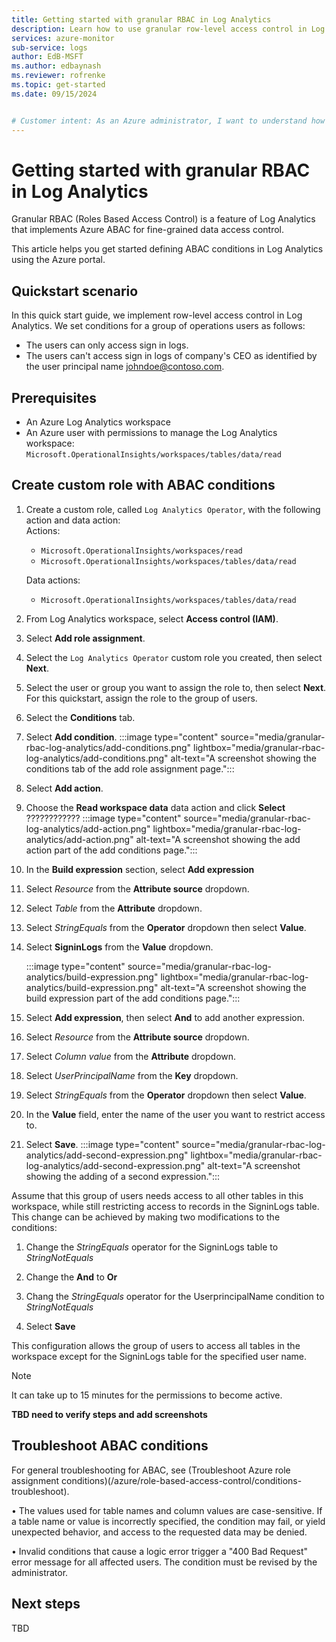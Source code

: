 ```yaml
---
title: Getting started with granular RBAC in Log Analytics
description: Learn how to use granular row-level access control in Log Analytics.
services: azure-monitor
sub-service: logs
author: EdB-MSFT
ms.author: edbaynash
ms.reviewer: rofrenke
ms.topic: get-started
ms.date: 09/15/2024


# Customer intent: As an Azure administrator, I want to understand how to use granular RBAC in Log Analytics
---
```


# Getting started with granular RBAC in Log Analytics

Granular RBAC (Roles Based Access Control) is a feature of Log Analytics that implements Azure ABAC for fine-grained data access control. 

This article helps you get started defining ABAC conditions in Log Analytics using the Azure portal.


## Quickstart scenario

In this quick start guide, we implement row-level access control in Log Analytics. We set conditions for a group of operations users as follows:
- The users can only access sign in logs.
- The users can't access sign in logs of company's CEO as identified by the user principal name johndoe@contoso.com.

## Prerequisites

- An Azure Log Analytics workspace
- An Azure user with permissions to manage the Log Analytics workspace: `Microsoft.OperationalInsights/workspaces/tables/data/read `


## Create custom role with ABAC conditions

1. Create a custom role, called `Log Analytics Operator`, with the following action and data action:  
   Actions:
    - `Microsoft.OperationalInsights/workspaces/read`
    - `Microsoft.OperationalInsights/workspaces/tables/data/read`
    
    Data actions:
    - `Microsoft.OperationalInsights/workspaces/tables/data/read`
 
1. From Log Analytics workspace, select **Access control (IAM)**.

1. Select **Add role assignment**.
1. Select the  `Log Analytics Operator` custom role you created, then select **Next**.
1. Select the user or group you want to assign the role to, then select **Next**. For this quickstart, assign the role to the group of users.
1. Select the **Conditions** tab.
1. Select **Add condition**.
      :::image type="content" source="media/granular-rbac-log-analytics/add-conditions.png" lightbox="media/granular-rbac-log-analytics/add-conditions.png" alt-text="A screenshot showing the conditions tab of the add role assignment page.":::
 
1. Select **Add action**.
1. Choose the **Read workspace data** data action and click **Select**  ????????????
     :::image type="content" source="media/granular-rbac-log-analytics/add-action.png" lightbox="media/granular-rbac-log-analytics/add-action.png" alt-text="A screenshot showing the add action part of the add conditions page.":::
1. In the **Build expression** section, select **Add expression**
1. Select *Resource* from the **Attribute source** dropdown.
1. Select *Table* from the **Attribute** dropdown.
1. Select *StringEquals* from the **Operator** dropdown then select **Value**.
1. Select **SigninLogs** from the **Value** dropdown.

    :::image type="content" source="media/granular-rbac-log-analytics/build-expression.png" lightbox="media/granular-rbac-log-analytics/build-expression.png" alt-text="A screenshot showing the build expression part of the add conditions page.":::

1. Select **Add expression**, then select **And** to add another expression.
1. Select *Resource* from the **Attribute source** dropdown.
1. Select *Column value* from the **Attribute** dropdown.
1. Select *UserPrincipalName* from the **Key** dropdown. 
1. Select *StringEquals* from the **Operator** dropdown then select **Value**.
1. In the **Value** field, enter the name of the user you want to restrict access to. 
1. Select **Save**. 
   :::image type="content" source="media/granular-rbac-log-analytics/add-second-expression.png" lightbox="media/granular-rbac-log-analytics/add-second-expression.png" alt-text="A screenshot showing the adding of a second expression.":::
 

Assume that this group of users needs access to all other tables in this workspace, while still restricting access to records in the SigninLogs table. This change can be achieved by making two modifications to the conditions: 

1. Change the *StringEquals* operator for the SigninLogs table to *StringNotEquals*

1. Change the **And** to **Or**
1. Chang the *StringEquals* operator for the UserprincipalName condition to *StringNotEquals*
1. Select **Save**

This configuration allows the group of users to access all tables in the workspace except for the SigninLogs table for the specified user name.


> [!NOTE]
> It can take up to 15 minutes for the permissions to become active.


**TBD need to verify steps and add screenshots**

## Troubleshoot ABAC conditions

For general troubleshooting for ABAC, see (Troubleshoot Azure role assignment conditions)(/azure/role-based-access-control/conditions-troubleshoot).

•	The values used for table names and column values are case-sensitive. If a table name or value is incorrectly specified, the condition may fail, or yield unexpected behavior, and access to the requested data may be denied.

•	Invalid conditions that cause a logic error trigger a "400 Bad Request" error message for all affected users. The condition must be revised by the administrator.

## Next steps
TBD